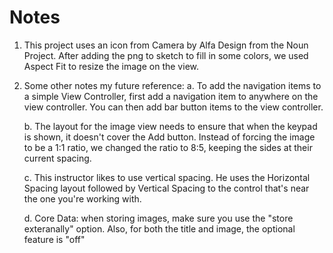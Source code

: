 #  Notes

1. This project uses an icon from Camera by Alfa Design from the Noun Project.
    After adding the png to sketch to fill in some colors, we used Aspect Fit to resize the image on the view.
2. Some other notes my future reference:
    a. To add the navigation items to a simple View Controller, first add a navigation item to anywhere on the view controller.
    You can then add bar button items to the view controller.
    
    b. The layout for the image view needs to ensure that when the keypad is shown, it doesn't cover the Add button.
    Instead of forcing the image to be a 1:1 ratio, we changed the ratio to 8:5, keeping the sides at their current spacing.
    
    c. This instructor likes to use vertical spacing.  He uses the Horizontal Spacing layout followed by Vertical Spacing to the
    control that's near the one you're working with.
    
    d. Core Data: when storing images, make sure you use the "store exteranally" option.  Also, for both the title and image, the
    optional feature is "off"

